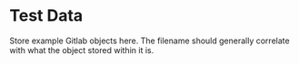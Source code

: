 # Test Data

Store example Gitlab objects here. The filename should generally correlate with
what the object stored within it is.
